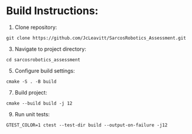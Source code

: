 # Build Instructions:

1. Clone repository:
```
git clone https://github.com/JcLeavitt/SarcosRobotics_Assessment.git
```

3. Navigate to project directory:
```
cd sarcosrobotics_assessment
```

5. Configure build settings:
```
cmake -S . -B build
```

7. Build project:
```
cmake --build build -j 12
```

9. Run unit tests:
```
GTEST_COLOR=1 ctest --test-dir build --output-on-failure -j12
```
